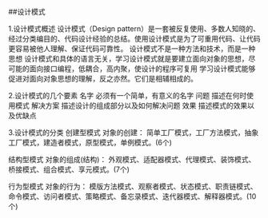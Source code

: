 ##设计模式

1.设计模式概述
设计模式（Design pattern）是一套被反复使用、多数人知晓的、经过分类编目的、代码设计经验的总结。使用设计模式是为了可重用代码、让代码更容易被他人理解、保证代码可靠性。
设计模式不是一种方法和技术，而是一种思想
设计模式和具体的语言无关，学习设计模式就是要建立面向对象的思想，尽可能的面向接口编程，低耦合，高内聚，使设计的程序可复用
学习设计模式能够促进对面向对象思想的理解，反之亦然。它们是相辅相成的。

2.设计模式的几个要素
名字 必须有一个简单，有意义的名字
问题 描述在何时使用模式
解决方案 描述设计的组成部分以及如何解决问题
效果 描述模式的效果以及优缺点

3.设计模式的分类
创建型模式 对象的创建：
简单工厂模式，工厂方法模式，抽象工厂模式，建造者模式，原型模式，单例模式。(6个)

结构型模式 对象的组成(结构)：
外观模式、适配器模式、代理模式、装饰模式、桥接模式、组合模式、享元模式。(7个)

行为型模式 对象的行为：
模版方法模式、观察者模式、状态模式、职责链模式、命令模式、访问者模式、策略模式、备忘录模式、迭代器模式、解释器模式。(10个)
